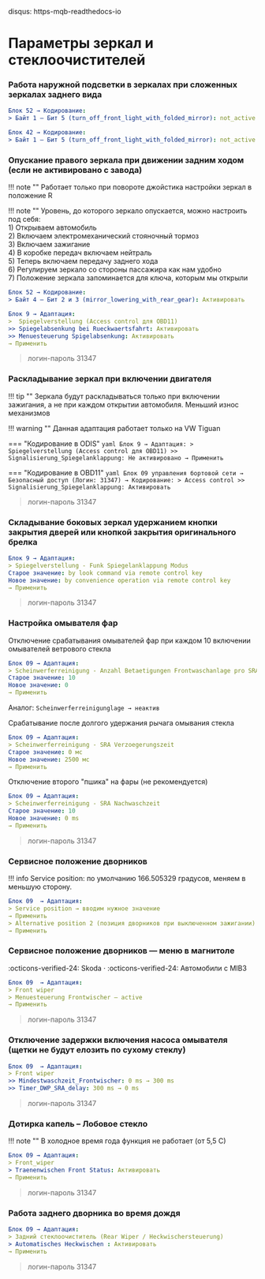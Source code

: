 disqus: https-mqb-readthedocs-io
# Параметры зеркал и стеклоочистителей

### Работа наружной подсветки в зеркалах при сложенных зеркалах заднего вида

``` yaml
Блок 52 → Кодирование:
> Байт 1 – Бит 5 (turn_off_front_light_with_folded_mirror): not_active (было active)
```

``` yaml
Блок 42 → Кодирование:
> Байт 1 – Бит 5 (turn_off_front_light_with_folded_mirror): not_active (было active)
```

### Опускание правого зеркала при движении задним ходом (если не активировано с завода)

!!! note ""
    Работает только при повороте джойстика настройки зеркал в положение R  
    
!!! note ""
    Уровень, до которого зеркало опускается, можно настроить под себя:  
    1) Открываем автомобиль  
    2) Включаем электромеханический стояночный тормоз  
    3) Включаем зажигание  
    4) В коробке передач включаем нейтраль  
    5) Теперь включаем передачу заднего хода  
    6) Регулируем зеркало со стороны пассажира как нам удобно  
    7) Положение зеркала запоминается для ключа, которым мы открыли  

``` yaml
Блок 52 → Кодирование:
> Байт 4 – Бит 2 и 3 (mirror_lowering_with_rear_gear): Активировать
```

``` yaml
Блок 9 → Адаптация:
>  Spiegelverstellung (Access control для OBD11)
>> Spiegelabsenkung bei Rueckwaertsfahrt: Активировать
>> Menuesteuerung Spigelabsenkung: Активировать
→ Применить
```

> логин-пароль 31347

### Раскладывание зеркал при включении двигателя

!!! tip ""
    Зеркала будут раскладываться только при включении зажигания, а не при каждом открытии автомобиля. Меньший износ механизмов
    
!!! warning ""
    Данная адаптация работает только на VW Tiguan

=== "Кодирование в ODIS" 
    ``` yaml
    Блок 9 → Адаптация:
    > Spiegelverstellung (Access control для OBD11)
    >> Signalisierung_Spiegelanklappung: Не активировано
    → Применить
    ```

=== "Кодирование в OBD11" 
    ``` yaml
    Блок 09 управления бортовой сети → Безопасный доступ (Логин: 31347) → Кодирование:
    > Access control
    >> Signalisierung_Spiegelanklappung: Активировать
    ```

> логин-пароль 31347

### Cкладывание боковых зеркал удержанием кнопки закрытия дверей или кнопкой закрытия оригинального брелка

``` yaml
Блок 9 → Адаптация:
> Spiegelverstellung - Funk Spiegelanklappung Modus
Старое значение: by look command via remote control key
Новое значение: by convenience operation via remote control key
→ Применить
```

> логин-пароль 31347

### Настройка омывателя фар

Отключение срабатывания омывателей фар при каждом 10 включении омывателей ветрового стекла
``` yaml
Блок 09 → Адаптация:
> Scheinwerferreinigung - Anzahl Betaetigungen Frontwaschanlage pro SRA Aktivierung
Старое значение: 10
Новое значение: 0
→ Применить
```

Аналог:
```Scheinwerferreinigunglage → неактив```
    
Cрабатывание после долгого удержания рычага омывания стекла
``` yaml
Блок 09 → Адаптация:
> Scheinwerferreinigung - SRA Verzoegerungszeit
Старое значение: 0 мс
Новое значение: 2500 мс
→ Применить
```

Отключение второго "пшика" на фары (не рекомендуется)
``` yaml
Блок 09 → Адаптация:
> Scheinwerferreinigung - SRA Nachwaschzeit
Старое значение: 10
Новое значение: 0 ms
→ Применить
```

> логин-пароль 31347

### Сервисное положение дворников

!!! info
    Service position: по умолчанию 166.505329 градусов, меняем в меньшую сторону.  
    
``` yaml
Блок 09  → Адаптация:
> Service position → вводим нужное значение
→ Применить
> Alternative position 2 (позиция дворников при выключенном зажигании)
→ Применить
```

### Сервисное положение дворников — меню в магнитоле
:octicons-verified-24: Skoda · :octicons-verified-24: Автомобили с MIB3
``` yaml
Блок 09  → Адаптация:
> Front wiper
> Menuesteuerung Frontwischer — active
→ Применить
```

> логин-пароль 31347

### Отключение задержки включения насоса омывателя (щетки не будут елозить по сухому стеклу)

``` yaml
Блок 09  → Адаптация:
> Front wiper
>> Mindestwaschzeit_Frontwischer: 0 ms → 300 ms
>> Timer_DWP_SRA_delay: 300 ms → 0 ms
```

> логин-пароль 31347

### Дотирка капель – Лобовое стекло

!!! note ""
    В холодное время года функция не работает (от 5,5 С)

``` yaml
Блок 09 → Адаптация:
> Front_wiper 
> Traenenwischen Front Status: Активировать
→ Применить
```

> логин-пароль 31347

### Работа заднего дворника во время дождя

``` yaml
Блок 09 → Адаптация:
> Задний стеклоочиститель (Rear Wiper / Heckwischersteuerung)
> Automatisches Heckwischen : Активировать
→ Применить
```
	
> логин-пароль 31347
